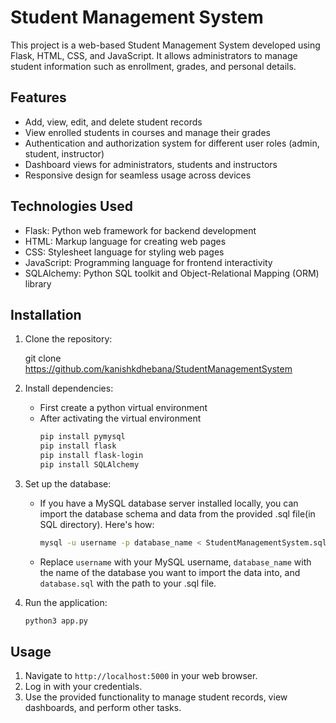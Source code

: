 # Student Management System

This project is a web-based Student Management System developed using Flask, HTML, CSS, and JavaScript. It allows administrators to manage student information such as enrollment, grades, and personal details.

## Features

- Add, view, edit, and delete student records
- View enrolled students in courses and manage their grades
- Authentication and authorization system for different user roles (admin, student, instructor)
- Dashboard views for administrators, students and instructors
- Responsive design for seamless usage across devices

## Technologies Used

- Flask: Python web framework for backend development
- HTML: Markup language for creating web pages
- CSS: Stylesheet language for styling web pages
- JavaScript: Programming language for frontend interactivity
- SQLAlchemy: Python SQL toolkit and Object-Relational Mapping (ORM) library

## Installation

1. Clone the repository:

    git clone https://github.com/kanishkdhebana/StudentManagementSystem

2. Install dependencies: 
    - First create a python virtual environment
    - After activating the virtual environment
        ```bash
        pip install pymysql
        pip install flask
        pip install flask-login
        pip install SQLAlchemy
        ```

3. Set up the database:

   - If you have a MySQL database server installed locally, you can import the database schema and data from the provided .sql file(in SQL directory). Here's how:

     ```bash
     mysql -u username -p database_name < StudentManagementSystem.sql
     ```

   - Replace `username` with your MySQL username, `database_name` with the name of the database you want to import the data into, and `database.sql` with the path to your .sql file.

4. Run the application:
    ```bash
    python3 app.py
    ```

## Usage

1. Navigate to `http://localhost:5000` in your web browser.
2. Log in with your credentials.
3. Use the provided functionality to manage student records, view dashboards, and perform other tasks.

